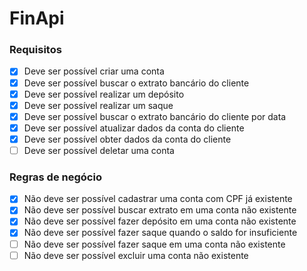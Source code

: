 # FinApi

### Requisitos
* [x] Deve ser possível criar uma conta
* [x] Deve ser possível buscar o extrato bancário do cliente
* [x] Deve ser possível realizar um depósito
* [x] Deve ser possível realizar um saque
* [x] Deve ser possível buscar o extrato bancário do cliente por data
* [x] Deve ser possível atualizar dados da conta do cliente
* [x] Deve ser possível obter dados da conta do cliente
* [ ] Deve ser possível deletar uma conta

### Regras de negócio
* [x] Não deve ser possível cadastrar uma conta com CPF já existente
* [x] Não deve ser possível buscar extrato em uma conta não existente
* [x] Não deve ser possível fazer depósito em uma conta não existente
* [x] Não deve ser possível fazer saque quando o saldo for insuficiente
* [ ] Não deve ser possível fazer saque em uma conta não existente
* [ ] Não deve ser possível excluir uma conta não existente
